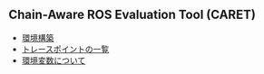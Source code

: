 ## Chain-Aware ROS Evaluation Tool (CARET)

- [環境構築](./setup.md)
- [トレースポイントの一覧](./tracepoint_definition.md)
- [環境変数について](./env.md)
